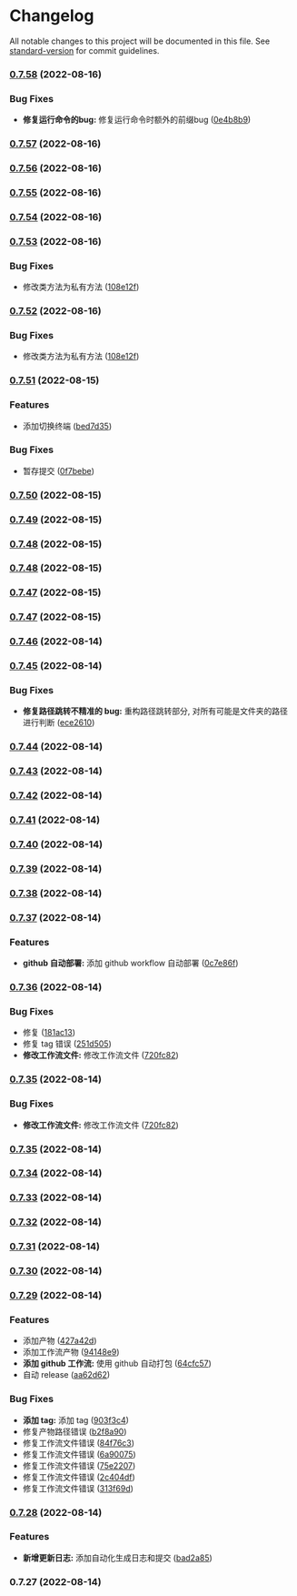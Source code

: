# Changelog

All notable changes to this project will be documented in this file. See [standard-version](https://github.com/conventional-changelog/standard-version) for commit guidelines.

### [0.7.58](https://github.com/LIiErkang/likan/compare/v0.7.57...v0.7.58) (2022-08-16)


### Bug Fixes

* **修复运行命令的bug:** 修复运行命令时额外的前缀bug ([0e4b8b9](https://github.com/LIiErkang/likan/commit/0e4b8b985340496cb9cd5abcffe1878ca858f2d6))

### [0.7.57](https://github.com/LIiErkang/likan/compare/v0.7.56...v0.7.57) (2022-08-16)

### [0.7.56](https://github.com/LIiErkang/likan/compare/v0.7.55...v0.7.56) (2022-08-16)

### [0.7.55](https://github.com/LIiErkang/likan/compare/v0.7.54...v0.7.55) (2022-08-16)

### [0.7.54](https://github.com/LIiErkang/likan/compare/v0.7.53...v0.7.54) (2022-08-16)

### [0.7.53](https://github.com/LIiErkang/likan/compare/v0.7.51...v0.7.53) (2022-08-16)

### Bug Fixes

- 修改类方法为私有方法 ([108e12f](https://github.com/LIiErkang/likan/commit/108e12fa320e73abe0581aa84bb804ae26c63e92))

### [0.7.52](https://github.com/LIiErkang/likan/compare/v0.7.51...v0.7.52) (2022-08-16)

### Bug Fixes

- 修改类方法为私有方法 ([108e12f](https://github.com/LIiErkang/likan/commit/108e12fa320e73abe0581aa84bb804ae26c63e92))

### [0.7.51](https://github.com/LIiErkang/likan/compare/v0.7.50...v0.7.51) (2022-08-15)

### Features

- 添加切换终端 ([bed7d35](https://github.com/LIiErkang/likan/commit/bed7d35d6f785aa1f2345824aef34c342fdb6432))

### Bug Fixes

- 暂存提交 ([0f7bebe](https://github.com/LIiErkang/likan/commit/0f7bebe067dd6f5f7bf9c68cce298150b1433c9c))

### [0.7.50](https://github.com/LIiErkang/likan/compare/v0.7.49...v0.7.50) (2022-08-15)

### [0.7.49](https://github.com/LIiErkang/likan/compare/v0.7.48...v0.7.49) (2022-08-15)

### [0.7.48](https://github.com/LIiErkang/likan/compare/v0.7.46...v0.7.48) (2022-08-15)

### [0.7.48](https://github.com/LIiErkang/likan/compare/v0.7.46...v0.7.48) (2022-08-15)

### [0.7.47](https://github.com/LIiErkang/likan/compare/v0.7.46...v0.7.47) (2022-08-15)

### [0.7.47](https://github.com/LIiErkang/likan/compare/v0.7.46...v0.7.47) (2022-08-15)

### [0.7.46](https://github.com/LIiErkang/likan/compare/v0.7.45...v0.7.46) (2022-08-14)

### [0.7.45](https://github.com/LIiErkang/likan/compare/v0.7.44...v0.7.45) (2022-08-14)

### Bug Fixes

- **修复路径跳转不精准的 bug:** 重构路径跳转部分, 对所有可能是文件夹的路径进行判断 ([ece2610](https://github.com/LIiErkang/likan/commit/ece26108f6eb2bdd5f65512cc0b12dfc2e476ca6))

### [0.7.44](https://github.com/LIiErkang/likan/compare/v0.7.43...v0.7.44) (2022-08-14)

### [0.7.43](https://github.com/LIiErkang/likan/compare/v0.7.42...v0.7.43) (2022-08-14)

### [0.7.42](https://github.com/LIiErkang/likan/compare/v0.7.41...v0.7.42) (2022-08-14)

### [0.7.41](https://github.com/LIiErkang/likan/compare/v0.7.40...v0.7.41) (2022-08-14)

### [0.7.40](https://github.com/LIiErkang/likan/compare/v0.7.39...v0.7.40) (2022-08-14)

### [0.7.39](https://github.com/LIiErkang/likan/compare/v0.7.38...v0.7.39) (2022-08-14)

### [0.7.38](https://github.com/LIiErkang/likan/compare/v0.7.37...v0.7.38) (2022-08-14)

### [0.7.37](https://github.com/LIiErkang/likan/compare/v0.7.36...v0.7.37) (2022-08-14)

### Features

- **github 自动部署:** 添加 github workflow 自动部署 ([0c7e86f](https://github.com/LIiErkang/likan/commit/0c7e86f4882b612eccf01d713eb528fa637be4ed))

### [0.7.36](https://github.com/LIiErkang/likan/compare/v0.7.34...v0.7.36) (2022-08-14)

### Bug Fixes

- 修复 ([181ac13](https://github.com/LIiErkang/likan/commit/181ac13f0bcf47fd08233de925eacd9ad9c97cc5))
- 修复 tag 错误 ([251d505](https://github.com/LIiErkang/likan/commit/251d505dc8e4a43def0d63d425dba0df01e91a79))
- **修改工作流文件:** 修改工作流文件 ([720fc82](https://github.com/LIiErkang/likan/commit/720fc82cb20d688886012a003f166ec426f9ea0a))

### [0.7.35](https://github.com/LIiErkang/likan/compare/v0.7.37...v0.7.35) (2022-08-14)

### Bug Fixes

- **修改工作流文件:** 修改工作流文件 ([720fc82](https://github.com/LIiErkang/likan/commit/720fc82cb20d688886012a003f166ec426f9ea0a))

### [0.7.35](https://github.com/LIiErkang/likan/compare/v0.7.34...v0.7.35) (2022-08-14)

### [0.7.34](https://github.com/LIiErkang/likan/compare/v0.7.33...v0.7.34) (2022-08-14)

### [0.7.33](https://github.com/LIiErkang/likan/compare/v0.7.32...v0.7.33) (2022-08-14)

### [0.7.32](https://github.com/LIiErkang/likan/compare/v0.7.31...v0.7.32) (2022-08-14)

### [0.7.31](https://github.com/LIiErkang/likan/compare/v0.7.30...v0.7.31) (2022-08-14)

### [0.7.30](https://github.com/LIiErkang/likan/compare/v0.7.29...v0.7.30) (2022-08-14)

### [0.7.29](https://github.com/LIiErkang/likan/compare/v0.7.28...v0.7.29) (2022-08-14)

### Features

- 添加产物 ([427a42d](https://github.com/LIiErkang/likan/commit/427a42d53343564528dabf11580a32165fdfab21))
- 添加工作流产物 ([94148e9](https://github.com/LIiErkang/likan/commit/94148e9278663529a60d3c5e87c319455f50a7de))
- **添加 github 工作流:** 使用 github 自动打包 ([64cfc57](https://github.com/LIiErkang/likan/commit/64cfc5724e9104ea454114cc498541113384f8e5))
- 自动 release ([aa62d62](https://github.com/LIiErkang/likan/commit/aa62d6260cef78b83cab25f306595c46ea576e6b))

### Bug Fixes

- **添加 tag:** 添加 tag ([903f3c4](https://github.com/LIiErkang/likan/commit/903f3c4da6dcf8d96731c0273fa46b722fe8b8f5))
- 修复产物路径错误 ([b2f8a90](https://github.com/LIiErkang/likan/commit/b2f8a9016c7057ccbb298fcdb2c9703665a34eba))
- 修复工作流文件错误 ([84f76c3](https://github.com/LIiErkang/likan/commit/84f76c3b7539078ea790228e8245d82130a47c8d))
- 修复工作流文件错误 ([6a90075](https://github.com/LIiErkang/likan/commit/6a900757b071f4ee678b4b2dc90362e03881cfa5))
- 修复工作流文件错误 ([75e2207](https://github.com/LIiErkang/likan/commit/75e2207721edae7f743d67665518b6e25029da33))
- 修复工作流文件错误 ([2c404df](https://github.com/LIiErkang/likan/commit/2c404dfaceb4f3cff1387d0a01a3b18edf7826f4))
- 修复工作流文件错误 ([313f69d](https://github.com/LIiErkang/likan/commit/313f69d34fc5d984a70436ef29c62627135f3f6e))

### [0.7.28](https://github.com/LIiErkang/likan/compare/v0.7.27...v0.7.28) (2022-08-14)

### Features

- **新增更新日志:** 添加自动化生成日志和提交 ([bad2a85](https://github.com/LIiErkang/likan/commit/bad2a855bd81f144a249439e395dbe8496f56f5e))

### 0.7.27 (2022-08-14)
